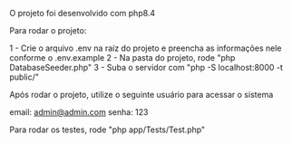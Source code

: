 O projeto foi desenvolvido com php8.4

Para rodar o projeto:

1 - Crie o arquivo .env na raíz do projeto e preencha as informações nele conforme o .env.example
2 - Na pasta do projeto, rode "php DatabaseSeeder.php"
3 - Suba o servidor com "php -S localhost:8000 -t public/"

Após rodar o projeto, utilize o seguinte usuário para acessar o sistema

email: admin@admin.com
senha: 123

Para rodar os testes, rode "php app/Tests/Test.php"
